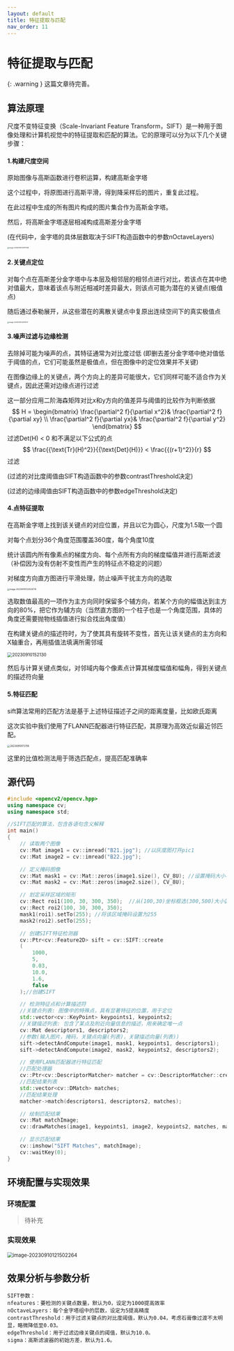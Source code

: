 ```yaml
---
layout: default
title: 特征提取与匹配
nav_order: 11
---
```


# 特征提取与匹配

{: .warning }
这篇文章待完善。

## 算法原理

尺度不变特征变换（Scale-Invariant Feature Transform，SIFT）是一种用于图像处理和计算机视觉中的特征提取和匹配的算法。它的原理可以分为以下几个关键步骤：

####  1.构建尺度空间

原始图像与高斯函数进行卷积运算，构建高斯金字塔

这个过程中，将原图进行高斯平滑，得到降采样后的图片，重复此过程。

在此过程中生成的所有图片构成的图片集合作为高斯金字塔。

然后，将高斯金字塔逐层相减构成高斯差分金字塔

(在代码中，金字塔的具体层数取决于SIFT构造函数中的参数nOctaveLayers)

<img src="Picture\image-20230910123311748.png" alt="image-20230910123311748" style="zoom:25%;" /> 

#### 2.关键点定位

对每个点在高斯差分金字塔中与本层及相邻层的相邻点进行对比，若该点在其中绝对值最大，意味着该点与附近相减时差异最大，则该点可能为潜在的关键点(极值点)

随后通过泰勒展开，从这些潜在的离散关键点中复原出连续空间下的真实极值点

<img src="Picture\image-20230910124111017.png" alt="image-20230910124111017" style="zoom:25%;" /> 

#### 3.噪声过滤与边缘检测

去除掉可能为噪声的点，其特征通常为对比度过低 (即删去差分金字塔中绝对值低于阈值的点，它们可能虽然是极值点，但在图像中的定位效果并不关键)

在图像边缘上的关键点，两个方向上的差异可能很大，它们同样可能不适合作为关键点，因此还需对边缘点进行过滤

这一部分应用二阶海森矩阵对比x和y方向的值差异与阈值的比较作为判断依据
$$
H = \begin{bmatrix}
\frac{\partial^2 f}{\partial x^2}& \frac{\partial^2 f}{\partial xy} \\
\frac{\partial^2 f}{\partial yx}& \frac{\partial^2 f}{\partial y^2} 
\end{bmatrix}
$$
过滤Det(H) < 0 和不满足以下公式的点
$$
\frac{{\text{Tr}(H)^2}}{{\text{Det}(H)}} < \frac{{(r+1)^2}}{r}
$$
过滤

(过滤的对比度阈值由SIFT构造函数中的参数contrastThreshold决定)

(过滤的边缘阈值由SIFT构造函数中的参数edgeThreshold决定)

#### 4.点特征提取

在高斯金字塔上找到该关键点的对应位置，并且以它为圆心，尺度为1.5取一个圆

对每个点划分36个角度范围覆盖360度，每个角度10度

统计该圆内所有像素点的梯度方向、每个点所有方向的梯度幅值并进行高斯滤波（补偿因为没有仿射不变性而产生的特征点不稳定的问题）

对梯度方向直方图进行平滑处理，防止噪声干扰主方向的选取



<img src="Picture\image-20230910133029778.png" alt="image-20230910133029778" style="zoom:33%;" /> 

选取数值最高的一项作为主方向同时保留多个辅方向，若某个方向的幅值达到主方向的80%，把它作为辅方向（当然直方图的一个柱子也是一个角度范围，具体的角度还需要抛物线插值进行拟合找出角度值）

在构建关键点的描述符时，为了使其具有旋转不变性，首先让该关键点的主方向和X轴重合，再用插值法填满所需邻域

<img src="Picture\20230910152130.png" alt="20230910152130" style="zoom:70%;" /> 

然后与计算关键点类似，对邻域内每个像素点计算其梯度幅值和幅角，得到关键点的描述符向量

#### 5.特征匹配

sift算法常用的匹配方法是基于上述特征描述子之间的距离度量，比如欧氏距离

这次实验中我们使用了FLANN匹配器进行特征匹配，其原理为高效近似最近邻匹配。

<img src="Picture\20230910172118.png" alt="20230910172118" style="zoom:40%;" /> 

这里的比值检测法用于筛选匹配点，提高匹配准确率

## 源代码

```cpp
#include <opencv2/opencv.hpp>
using namespace cv;
using namespace std;

//SIFT匹配的算法，包含各语句含义解释
int main() 
{
    // 读取两个图像
    cv::Mat image1 = cv::imread("B21.jpg"); //以灰度图打开pic1
    cv::Mat image2 = cv::imread("B22.jpg");

    // 定义掩码图像
    cv::Mat mask1 = cv::Mat::zeros(image1.size(), CV_8U); //设置掩码大小与图片等大，且全部置零
    cv::Mat mask2 = cv::Mat::zeros(image2.size(), CV_8U);

    // 划定采样区域的矩形
    cv::Rect roi1(100, 30, 300, 350);  //从(100,30)坐标框选(300,500)大小区域作为采样区
    cv::Rect roi2(100, 30, 300, 350);
    mask1(roi1).setTo(255); //将该区域掩码设置为255
    mask2(roi2).setTo(255);

    // 创建SIFT特征检测器
    cv::Ptr<cv::Feature2D> sift = cv::SIFT::create
    (
        1000,
        5,
        0.03,
        10.0,
        1.6,
        false
    );//创建SIFT

    // 检测特征点和计算描述符
    //关键点列表: 图像中的特殊点，具有显著特征的位置，用于定位
    std::vector<cv::KeyPoint> keypoints1, keypoints2; 
    //关键描述列表: 包含了某点及附近向量信息的描述，用来确定唯一点
    cv::Mat descriptors1, descriptors2;               
    //参数(输入图片，掩码，关键点向量(列表)，关键描述向量(列表))
    sift->detectAndCompute(image1, mask1, keypoints1, descriptors1); 
    sift->detectAndCompute(image2, mask2, keypoints2, descriptors2);

    // 使用FLANN匹配器进行特征匹配
    //匹配处理器
    cv::Ptr<cv::DescriptorMatcher> matcher = cv::DescriptorMatcher::create(cv::DescriptorMatcher::FLANNBASED); 
    //匹配结果列表
    std::vector<cv::DMatch> matches;    
    //匹配结果处理
    matcher->match(descriptors1, descriptors2, matches);

    // 绘制匹配结果
    cv::Mat matchImage;
    cv::drawMatches(image1, keypoints1, image2, keypoints2, matches, matchImage);

    // 显示匹配结果
    cv::imshow("SIFT Matches", matchImage);
    cv::waitKey(0);  
}
```

## 环境配置与实现效果

### 环境配置

> 待补充

### 实现效果

<img src="Picture\image-20230910121502264.png" alt="image-20230910121502264" style="zoom: 80%;" /> 

## 效果分析与参数分析


    SIFT参数：
    nfeatures：要检测的关键点数量，默认为0，设定为1000提高效率
    nOctaveLayers：每个金字塔组中的层数，设定为5提高精度
    contrastThreshold：用于过滤关键点的对比度阈值，默认为0.04，考虑石膏像过渡不太明显，略微降低至0.03。
    edgeThreshold：用于过滤边缘关键点的阈值，默认为10.0。
    sigma：高斯滤波器的初始方差，默认为1.6。

